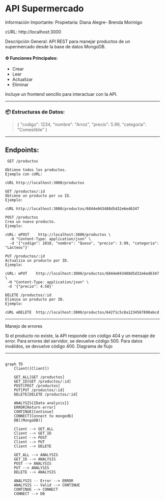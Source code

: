 # API Supermercado #

 Información Importante:
Propietaria: Diana Alegre- Brenda Morinigo

cURL: http://localhost:3000

 Descripción General:
API REST para manejar productos de un supermercado desde la base de datos MongoDB. 
#### ⚙ Funciones Principales: ####
- Crear
- Leer
- Actualizar 
- Eliminar
  
 Incluye un frontend sencillo para interactuar con la API.

---
### 📦 Estructuras de Datos: ###

 > {
  "codigo": 1234,
  "nombre": "Arroz",
  "precio": 5.99,
 "categoria": "Comestible"
}
***    
Endpoints:
---
~~~
 GET /productos

Obtiene todos los productos.
Ejemplo con cURL:

cURL http://localhost:3000/productos
~~~
~~~
GET /productos/:id
Obtiene un producto por su ID.
Ejemplo:

cURL http://localhost:3000/productos/6844e043488d5d32e6ed6347
~~~
~~~
POST /productos
Crea un nuevo producto.
Ejemplo:

cURL: ⚙POST    http://localhost:3000/productos \
  -H "Content-Type: application/json" \
  -d '{"codigo": 1010, "nombre": "Queso", "precio": 3.99, "categoria": "Lácteos"}'
~~~
 ~~~ 
PUT /productos/:id
Actualiza un producto por ID.
Ejemplo:

cURL: ⚙PUT    http://localhost:3000/productos/6844e043488d5d32e6ed6347 \
  -H "Content-Type: application/json" \
  -d '{"precio": 4.50}'
~~~

~~~
DELETE /productos/:id
Elimina un producto por ID.
Ejemplo:

cURL ⚙DELETE  http://localhost:3000/productos/642f1c5c8a1234567890abcd
~~~
***
 Manejo de errores

Si el producto no existe, la API responde con código 404 y un mensaje de error.
Para errores del servidor, se devuelve código 500.
Para datos inválidos, se devuelve código 400.
Diagrama de flujo
***

```mermaid

graph TD
    Client([Client])

    GET_ALL[GET /productos]
    GET_ID[GET /productos/:id]
    POST[POST /productos]
    PUT[PUT /productos/:id]
    DELETE[DELETE /productos/:id]

    ANALYSIS{{Data analysis}}
    ERROR[Return error]
    CONTINUE[Continue]
    CONNECT[Connect to mongodb]
    DB[(MongoDB)]

    Client --> GET_ALL
    Client --> GET_ID
    Client --> POST
    Client --> PUT
    Client --> DELETE

    GET_ALL --> ANALYSIS
    GET_ID --> ANALYSIS
    POST --> ANALYSIS
    PUT --> ANALYSIS
    DELETE --> ANALYSIS

    ANALYSIS -- Error --> ERROR
    ANALYSIS -- Valid --> CONTINUE
    CONTINUE --> CONNECT
    CONNECT --> DB
 ```
